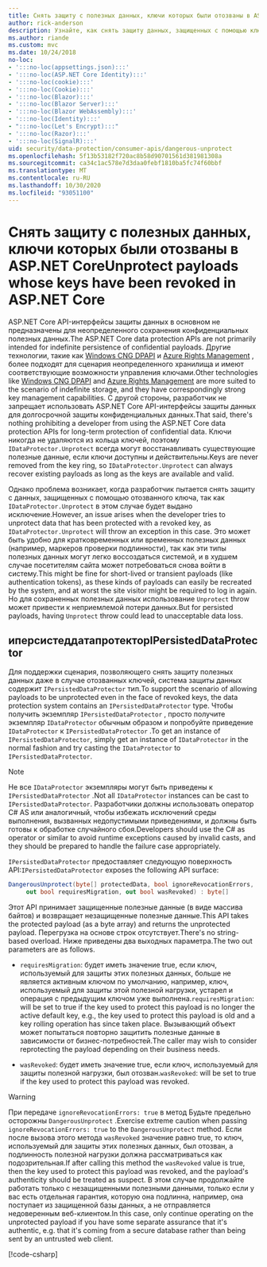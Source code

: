 ```yaml
---
title: Снять защиту с полезных данных, ключи которых были отозваны в ASP.NET Core
author: rick-anderson
description: Узнайте, как снять защиту данных, защищенных с помощью ключей, которые были отозваны в ASP.NET Core приложении.
ms.author: riande
ms.custom: mvc
ms.date: 10/24/2018
no-loc:
- ':::no-loc(appsettings.json):::'
- ':::no-loc(ASP.NET Core Identity):::'
- ':::no-loc(cookie):::'
- ':::no-loc(Cookie):::'
- ':::no-loc(Blazor):::'
- ':::no-loc(Blazor Server):::'
- ':::no-loc(Blazor WebAssembly):::'
- ':::no-loc(Identity):::'
- ":::no-loc(Let's Encrypt):::"
- ':::no-loc(Razor):::'
- ':::no-loc(SignalR):::'
uid: security/data-protection/consumer-apis/dangerous-unprotect
ms.openlocfilehash: 5f13b53182f720ac8b58d90701561d381981308a
ms.sourcegitcommit: ca34c1ac578e7d3daa0febf1810ba5fc74f60bbf
ms.translationtype: MT
ms.contentlocale: ru-RU
ms.lasthandoff: 10/30/2020
ms.locfileid: "93051100"
---
```

# <a name="unprotect-payloads-whose-keys-have-been-revoked-in-aspnet-core"></a><span data-ttu-id="87d9c-103">Снять защиту с полезных данных, ключи которых были отозваны в ASP.NET Core</span><span class="sxs-lookup"><span data-stu-id="87d9c-103">Unprotect payloads whose keys have been revoked in ASP.NET Core</span></span>

<a name="data-protection-consumer-apis-dangerous-unprotect"></a>

<span data-ttu-id="87d9c-104">ASP.NET Core API-интерфейсы защиты данных в основном не предназначены для неопределенного сохранения конфиденциальных полезных данных.</span><span class="sxs-lookup"><span data-stu-id="87d9c-104">The ASP.NET Core data protection APIs are not primarily intended for indefinite persistence of confidential payloads.</span></span> <span data-ttu-id="87d9c-105">Другие технологии, такие как [Windows CNG DPAPI](/windows/win32/seccng/cng-dpapi) и [Azure Rights Management](/rights-management/) , более подходят для сценария неопределенного хранилища и имеют соответствующие возможности управления ключами.</span><span class="sxs-lookup"><span data-stu-id="87d9c-105">Other technologies like [Windows CNG DPAPI](/windows/win32/seccng/cng-dpapi) and [Azure Rights Management](/rights-management/) are more suited to the scenario of indefinite storage, and they have correspondingly strong key management capabilities.</span></span> <span data-ttu-id="87d9c-106">С другой стороны, разработчик не запрещает использовать ASP.NET Core API-интерфейсы защиты данных для долгосрочной защиты конфиденциальных данных.</span><span class="sxs-lookup"><span data-stu-id="87d9c-106">That said, there's nothing prohibiting a developer from using the ASP.NET Core data protection APIs for long-term protection of confidential data.</span></span> <span data-ttu-id="87d9c-107">Ключи никогда не удаляются из кольца ключей, поэтому `IDataProtector.Unprotect` всегда могут восстанавливать существующие полезные данные, если ключи доступны и действительны.</span><span class="sxs-lookup"><span data-stu-id="87d9c-107">Keys are never removed from the key ring, so `IDataProtector.Unprotect` can always recover existing payloads as long as the keys are available and valid.</span></span>

<span data-ttu-id="87d9c-108">Однако проблема возникает, когда разработчик пытается снять защиту с данных, защищенных с помощью отозванного ключа, так как `IDataProtector.Unprotect` в этом случае будет выдано исключение.</span><span class="sxs-lookup"><span data-stu-id="87d9c-108">However, an issue arises when the developer tries to unprotect data that has been protected with a revoked key, as `IDataProtector.Unprotect` will throw an exception in this case.</span></span> <span data-ttu-id="87d9c-109">Это может быть удобно для кратковременных или временных полезных данных (например, маркеров проверки подлинности), так как эти типы полезных данных могут легко воссоздаться системой, и в худшем случае посетителям сайта может потребоваться снова войти в систему.</span><span class="sxs-lookup"><span data-stu-id="87d9c-109">This might be fine for short-lived or transient payloads (like authentication tokens), as these kinds of payloads can easily be recreated by the system, and at worst the site visitor might be required to log in again.</span></span> <span data-ttu-id="87d9c-110">Но для сохраненных полезных данных использование `Unprotect` throw может привести к неприемлемой потери данных.</span><span class="sxs-lookup"><span data-stu-id="87d9c-110">But for persisted payloads, having `Unprotect` throw could lead to unacceptable data loss.</span></span>

## <a name="ipersisteddataprotector"></a><span data-ttu-id="87d9c-111">иперсистеддатапротектор</span><span class="sxs-lookup"><span data-stu-id="87d9c-111">IPersistedDataProtector</span></span>

<span data-ttu-id="87d9c-112">Для поддержки сценария, позволяющего снять защиту полезных данных даже в случае отозванных ключей, система защиты данных содержит `IPersistedDataProtector` тип.</span><span class="sxs-lookup"><span data-stu-id="87d9c-112">To support the scenario of allowing payloads to be unprotected even in the face of revoked keys, the data protection system contains an `IPersistedDataProtector` type.</span></span> <span data-ttu-id="87d9c-113">Чтобы получить экземпляр `IPersistedDataProtector` , просто получите экземпляр `IDataProtector` обычным образом и попробуйте приведение `IDataProtector` к `IPersistedDataProtector` .</span><span class="sxs-lookup"><span data-stu-id="87d9c-113">To get an instance of `IPersistedDataProtector`, simply get an instance of `IDataProtector` in the normal fashion and try casting the `IDataProtector` to `IPersistedDataProtector`.</span></span>

> [!NOTE]
> <span data-ttu-id="87d9c-114">Не все `IDataProtector` экземпляры могут быть приведены к `IPersistedDataProtector` .</span><span class="sxs-lookup"><span data-stu-id="87d9c-114">Not all `IDataProtector` instances can be cast to `IPersistedDataProtector`.</span></span> <span data-ttu-id="87d9c-115">Разработчики должны использовать оператор C# AS или аналогичный, чтобы избежать исключений среды выполнения, вызванных недопустимыми приведениями, и должны быть готовы к обработке случайного сбоя.</span><span class="sxs-lookup"><span data-stu-id="87d9c-115">Developers should use the C# as operator or similar to avoid runtime exceptions caused by invalid casts, and they should be prepared to handle the failure case appropriately.</span></span>

<span data-ttu-id="87d9c-116">`IPersistedDataProtector` предоставляет следующую поверхность API:</span><span class="sxs-lookup"><span data-stu-id="87d9c-116">`IPersistedDataProtector` exposes the following API surface:</span></span>

```csharp
DangerousUnprotect(byte[] protectedData, bool ignoreRevocationErrors,
     out bool requiresMigration, out bool wasRevoked) : byte[]
```

<span data-ttu-id="87d9c-117">Этот API принимает защищенные полезные данные (в виде массива байтов) и возвращает незащищенные полезные данные.</span><span class="sxs-lookup"><span data-stu-id="87d9c-117">This API takes the protected payload (as a byte array) and returns the unprotected payload.</span></span> <span data-ttu-id="87d9c-118">Перегрузка на основе строк отсутствует.</span><span class="sxs-lookup"><span data-stu-id="87d9c-118">There's no string-based overload.</span></span> <span data-ttu-id="87d9c-119">Ниже приведены два выходных параметра.</span><span class="sxs-lookup"><span data-stu-id="87d9c-119">The two out parameters are as follows.</span></span>

* <span data-ttu-id="87d9c-120">`requiresMigration`: будет иметь значение true, если ключ, используемый для защиты этих полезных данных, больше не является активным ключом по умолчанию, например, ключ, используемый для защиты этой полезной нагрузки, устарел и операция с предыдущим ключом уже выполнена.</span><span class="sxs-lookup"><span data-stu-id="87d9c-120">`requiresMigration`: will be set to true if the key used to protect this payload is no longer the active default key, e.g., the key used to protect this payload is old and a key rolling operation has since taken place.</span></span> <span data-ttu-id="87d9c-121">Вызывающий объект может попытаться повторно защитить полезные данные в зависимости от бизнес-потребностей.</span><span class="sxs-lookup"><span data-stu-id="87d9c-121">The caller may wish to consider reprotecting the payload depending on their business needs.</span></span>

* <span data-ttu-id="87d9c-122">`wasRevoked`: будет иметь значение true, если ключ, используемый для защиты полезной нагрузки, был отозван.</span><span class="sxs-lookup"><span data-stu-id="87d9c-122">`wasRevoked`: will be set to true if the key used to protect this payload was revoked.</span></span>

>[!WARNING]
> <span data-ttu-id="87d9c-123">При передаче `ignoreRevocationErrors: true` в метод Будьте предельно осторожны `DangerousUnprotect` .</span><span class="sxs-lookup"><span data-stu-id="87d9c-123">Exercise extreme caution when passing `ignoreRevocationErrors: true` to the `DangerousUnprotect` method.</span></span> <span data-ttu-id="87d9c-124">Если после вызова этого метода `wasRevoked` значение равно true, то ключ, используемый для защиты этих полезных данных, был отозван, а подлинность полезной нагрузки должна рассматриваться как подозрительная.</span><span class="sxs-lookup"><span data-stu-id="87d9c-124">If after calling this method the `wasRevoked` value is true, then the key used to protect this payload was revoked, and the payload's authenticity should be treated as suspect.</span></span> <span data-ttu-id="87d9c-125">В этом случае продолжайте работать только с незащищенными полезными данными, только если у вас есть отдельная гарантия, которую она подлинна, например, она поступает из защищенной базы данных, а не отправляется недоверенным веб-клиентом.</span><span class="sxs-lookup"><span data-stu-id="87d9c-125">In this case, only continue operating on the unprotected payload if you have some separate assurance that it's authentic, e.g. that it's coming from a secure database rather than being sent by an untrusted web client.</span></span>

[!code-csharp[](dangerous-unprotect/samples/dangerous-unprotect.cs)]
